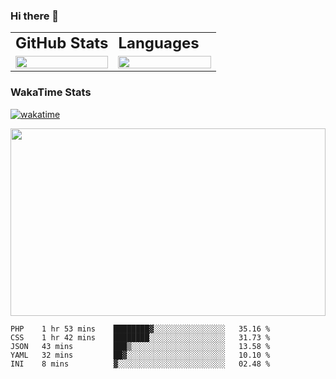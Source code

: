 <div style="max-width: 980px; margin: 0 auto">

### Hi there 👋
<table>
 <tr>
    <td><b style="font-size:24px">GitHub Stats</b></td>
    <td><b style="font-size:24px">Languages</b></td>
 </tr>
 <tr>
    <td style="width: 50%">
        <figure style="width:100%; margin:0">
            <img src="https://github-readme-stats.vercel.app/api?username=kasapvictor&hide=contribs&show_icons=true&theme=cobalt" width="100%" height="100%"/>
        </figure>
    </td>
    <td style="width: 50%">
        <figure style="width: 100%; margin:0">
            <img src="https://github-readme-stats.vercel.app/api/top-langs/?username=kasapvictor&layout=compact&hide_border=true" width="100%" height="100%" />
        </figure>
    </td>
 </tr>
</table>

### WakaTime Stats

[![wakatime](https://wakatime.com/badge/user/e8e29ae6-42d6-4cc3-b1d4-94b3bb378216.svg)](https://wakatime.com/@e8e29ae6-42d6-4cc3-b1d4-94b3bb378216)

<p>
<img src="https://wakatime.com/share/@Vick/6d27d4dd-d677-4757-a360-65ce7e172f54.svg" width="100%" height="300" />
</p>

</div>

<!--START_SECTION:waka-->
```text
PHP    1 hr 53 mins    ████████▓░░░░░░░░░░░░░░░░   35.16 % 
CSS    1 hr 42 mins    ████████░░░░░░░░░░░░░░░░░   31.73 % 
JSON   43 mins         ███▒░░░░░░░░░░░░░░░░░░░░░   13.58 % 
YAML   32 mins         ██▓░░░░░░░░░░░░░░░░░░░░░░   10.10 % 
INI    8 mins          ▓░░░░░░░░░░░░░░░░░░░░░░░░   02.48 % 
```
<!--END_SECTION:waka-->


